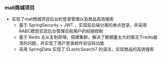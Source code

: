 ### mall商城项目

- 实现了mall商城项目后台的登录管理以及商品高效搜索
  - 基于 SpringSecurity + JWT ，实现前后端分离的单点登录，并采用RABC模型实现后台管理员和用户的权限控制
  - 基于 Redis 主从复制原理，搭建集群，解决了数据量太大的情况下redis崩溃的问题，并实现了用户登录邮件验证码功能
  - 采用 SpringData 实现了 ELasticSearch7 的语法，实现商品的高效搜索
